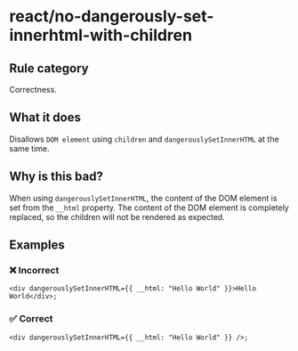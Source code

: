 # react/no-dangerously-set-innerhtml-with-children

<!-- end auto-generated rule header -->

## Rule category

Correctness.

## What it does

Disallows `DOM element` using `children` and `dangerouslySetInnerHTML` at the same time.

## Why is this bad?

When using `dangerouslySetInnerHTML`, the content of the DOM element is set from the `__html` property. The content of the DOM element is completely replaced, so the children will not be rendered as expected.

## Examples

### ❌ Incorrect

```tsx
<div dangerouslySetInnerHTML={{ __html: "Hello World" }}>Hello World</div>;
```

### ✅ Correct

```tsx
<div dangerouslySetInnerHTML={{ __html: "Hello World" }} />;
```
